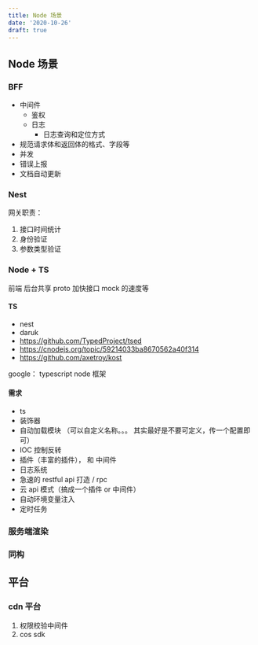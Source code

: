 ```yaml
---
title: Node 场景
date: '2020-10-26'
draft: true
---
```


## Node 场景

### BFF

- 中间件
  - 鉴权
  - 日志
    - 日志查询和定位方式
- 规范请求体和返回体的格式、字段等
- 并发
- 错误上报
- 文档自动更新

### Nest

网关职责：

1. 接口时间统计
2. 身份验证
3. 参数类型验证

### Node + TS

前端 后台共享 proto 加快接口 mock 的速度等

#### TS

- nest
- daruk
- https://github.com/TypedProject/tsed
- https://cnodejs.org/topic/59214033ba8670562a40f314
- https://github.com/axetroy/kost

google： typescript node 框架

#### 需求

- ts
- 装饰器
- 自动加载模块 （可以自定义名称。。。 其实最好是不要可定义，传一个配置即可）
- IOC 控制反转
- 插件（丰富的插件）， 和 中间件
- 日志系统
- 急速的 restful api 打造 / rpc
- 云 api 模式（搞成一个插件 or 中间件）
- 自动环境变量注入
- 定时任务

### 服务端渲染

### 同构

## 平台

### cdn 平台

1. 权限校验中间件
2. cos sdk
